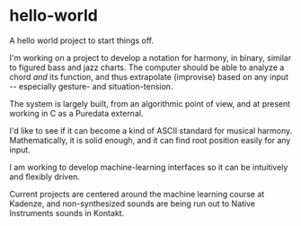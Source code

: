 # hello-world
A hello world project to start things off.

I'm working on a project to develop a notation for harmony, in binary, similar to figured bass and jazz charts. The computer should be able to analyze a chord *and* its function, and thus extrapolate (improvise) based on any input -- especially gesture- and situation-tension.

The system is largely built, from an algorithmic point of view, and at present working in C as a Puredata external. 

I'd like to see if it can become a kind of ASCII standard for musical harmony. Mathematically, it is solid enough, and it can find root position easily for any input.

I am working to develop machine-learning interfaces so it can be intuitively and flexibly driven.

Current projects are centered around the machine learning course at Kadenze, and non-synthesized sounds are being run out to Native Instruments sounds in Kontakt.
